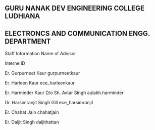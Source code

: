 ## GURU NANAK DEV ENGINEERING COLLEGE LUDHIANA
## ELECTRONCS AND COMMUNICATION ENGG. DEPARTMENT 
Staff Information
Name of Advisor

Interne ID

Er. Gurpurneet Kaur	gurpurneetkaur

Er. Harleen Kaur	ece_harleenkaur

Er. Harminder Kaur D/o Sh. Avtar Singh	aulakh.harminder

Dr. Harsimranjit Singh Gill	ece_harsimranjit

Er. Chahat Jain	chahatjain

Er. Daljit Singh daljithattan